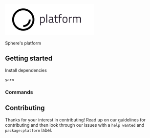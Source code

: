 <img src="./platform-logo.png">

Sphere's platform

## Getting started

Install dependencies

```
yarn
```

### Commands

## Contributing

Thanks for your interest in contributing! Read up on our guidelines for contributing and then look through our issues with a `help wanted` and `package:platform` label.
